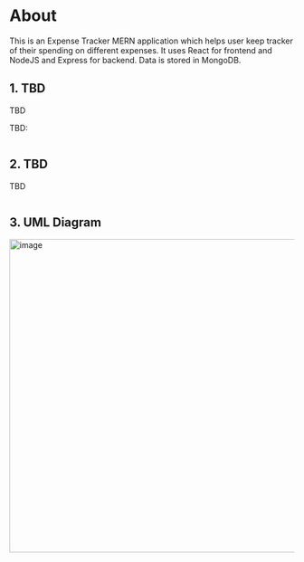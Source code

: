 # About
This is an Expense Tracker MERN application which helps user keep tracker of their spending on different expenses. It uses React for frontend and NodeJS and Express for backend. Data is stored in MongoDB.

## 1. TBD
TBD

TBD:
```

```

## 2. TBD
TBD

```

```

## 3. UML Diagram 

<img width="860" height="554" alt="image" src="" />


